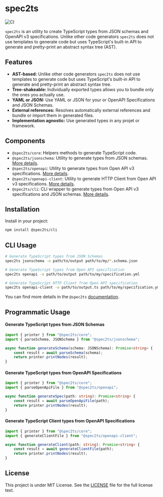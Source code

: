 # spec2ts

![CI](https://github.com/touchifyapp/spec2ts/workflows/CI/badge.svg)

`spec2ts` is an utility to create TypeScript types from JSON schemas and OpenAPI v3 specifications. Unlike other code generators `spec2ts` does not use templates to generate code but uses TypeScript's built-in API to generate and pretty-print an abstract syntax tree (AST).

## Features

* **AST-based:** Unlike other code generators `spec2ts` does not use templates to generate code but uses TypeScript's built-in API to generate and pretty-print an abstract syntax tree.
* **Tree-shakeable:** Individually exported types allows you to bundle only the ones you actually use.
* **YAML or JSON:** Use YAML or JSON for your or OpenAPI Specifications and JSON Schemas.
* **External references:** Resolves automatically external references and bundle or import them in generated files.
* **Implementation agnostic:** Use generated types in any projet or framework.

## Components

- `@spec2ts/core`: Helpers methods to generate TypeScript code.
- `@spec2ts/jsonschema`: Utility to generate types from JSON schemas. [More details](https://github.com/touchifyapp/spec2ts/blob/master/packages/jsonschema/README.md).
- `@spec2ts/openapi`: Utility to generate types from Open API v3 specifications. [More details](https://github.com/touchifyapp/spec2ts/blob/master/packages/openapi/README.md).
- `@spec2ts/openapi-client`: Utility to generate HTTP Client from Open API v3 specifications. [More details](https://github.com/touchifyapp/spec2ts/blob/master/packages/openapi-client/README.md).
- `@spec2ts/cli`: CLI wrapper to generate types from Open API v3 specifications and JSON schemas. [More details](https://github.com/touchifyapp/spec2ts/blob/master/packages/cli/README.md).

## Installation

Install in your project:
```bash
npm install @spec2ts/cli
```

## CLI Usage

```bash
# Generate TypeScript types from JSON Schemas
spec2ts jsonschema -o path/to/output path/to/my/*.schema.json

# Generate TypeScript types from Open API specification
spec2ts openapi -o path/to/output path/to/my/specification.yml

# Generate TypeScript HTTP Client from Open API specification
spec2ts openapi-client -o path/to/output.ts path/to/my/specification.yml
```

You can find more details in the `@spec2ts` [documentation](https://github.com/touchifyapp/spec2ts/blob/master/packages/jsonschema/README.md).

## Programmatic Usage

#### Generate TypeScript types from JSON Schemas

```typescript
import { printer } from "@spec2ts/core";
import { parseSchema, JSONSchema } from "@spec2ts/jsonschema";

async function generateSchema(schema: JSONSchema): Promise<string> {
    const result = await parseSchema(schema);
    return printer.printNodes(result);
}
```

#### Generate TypeScript types from OpenAPI Specifications

```typescript
import { printer } from "@spec2ts/core";
import { parseOpenApiFile } from "@spec2ts/openapi";

async function generateSpec(path: string): Promise<string> {
    const result = await parseOpenApiFile(path);
    return printer.printNodes(result);
}
```

#### Generate TypeScript Client types from OpenAPI Specifications

```typescript
import { printer } from "@spec2ts/core";
import { generateClientFile } from "@spec2ts/openapi-client";

async function generateClient(path: string): Promise<string> {
    const result = await generateClientFile(path);
    return printer.printNodes(result);
}
```

## License

This project is under MIT License. See the [LICENSE](LICENSE) file for the full license text.
